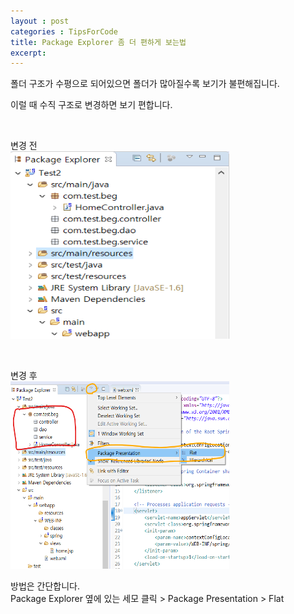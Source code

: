 ```yaml
---
layout : post
categories : TipsForCode
title: Package Explorer 좀 더 편하게 보는법
excerpt:  
---
```


폴더 구조가 수평으로 되어있으면 폴더가 많아질수록 보기가 불편해집니다.  

이럴 때 수직 구조로 변경하면 보기 편합니다.  

<br/>

변경 전  
<img src="../img/TipsForCode/pE01.png" width="350px" height="300px" title="폴더수평" alt="folderHorizontality"></img>

<br/>

변경 후  
<img src="../img/TipsForCode/pE02.png" width="350px" height="300px" title="폴더수평" alt="folderHorizontality"></img>

방법은 간단합니다.  
Package Explorer 옆에 있는 세모 클릭 > Package Presentation > Flat

